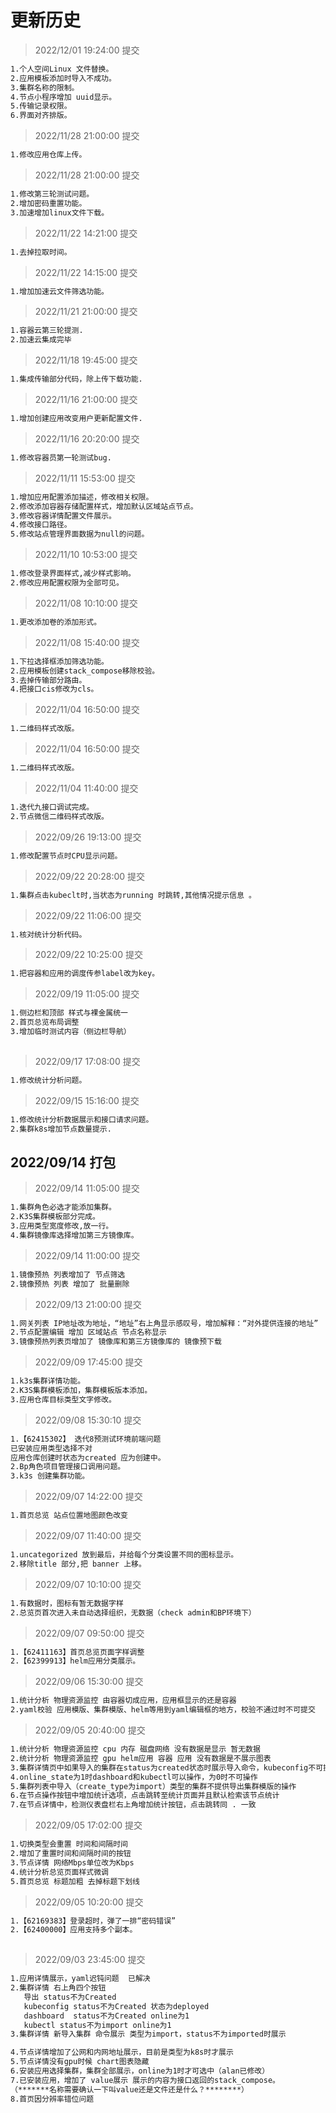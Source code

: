 # 更新历史
> 2022/12/01 19:24:00 提交
```bash
1.个人空间Linux 文件替换。
2.应用模板添加时导入不成功。
3.集群名称的限制。
4.节点小程序增加 uuid显示。
5.传输记录权限。
6.界面对齐排版。
```
> 2022/11/28 21:00:00 提交
```bash
1.修改应用仓库上传。
```
> 2022/11/28 21:00:00 提交
```bash
1.修改第三轮测试问题。
2.增加密码重置功能。
3.加速增加linux文件下载。
```
> 2022/11/22 14:21:00 提交
```bash
1.去掉拉取时间。
```
> 2022/11/22 14:15:00 提交
```bash
1.增加加速云文件筛选功能。
```
> 2022/11/21 21:00:00 提交
```bash
1.容器云第三轮提测.
2.加速云集成完毕
```
> 2022/11/18 19:45:00 提交
```bash
1.集成传输部分代码，除上传下载功能.
```
> 2022/11/16 21:00:00 提交
```bash
1.增加创建应用改变用户更新配置文件.
```
> 2022/11/16 20:20:00 提交
```bash
1.修改容器员第一轮测试bug.
```
> 2022/11/11 15:53:00 提交
```bash
1.增加应用配置添加描述，修改相关权限。
2.修改添加容器存储配置样式，增加默认区域站点节点。
3.修改容器详情配置文件展示。
4.修改接口路径。
5.修改站点管理界面数据为null的问题。
```
> 2022/11/10 10:53:00 提交
```bash
1.修改登录界面样式,减少样式影响。
2.修改应用配置权限为全部可见。
```
> 2022/11/08 10:10:00 提交
```bash
1.更改添加卷的添加形式。
```
> 2022/11/08 15:40:00 提交
```bash
1.下拉选择框添加筛选功能。
2.应用模板创建stack_compose移除校验。
3.去掉传输部分路由。
4.把接口cis修改为cls。
```
> 2022/11/04 16:50:00 提交
```bash
1.二维码样式改版。
```
> 2022/11/04 16:50:00 提交
```bash
1.二维码样式改版。
```
> 2022/11/04 11:40:00 提交
```bash
1.迭代九接口调试完成。
2.节点微信二维码样式改版。
```
> 2022/09/26 19:13:00 提交
```bash
1.修改配置节点时CPU显示问题。
```
> 2022/09/22 20:28:00 提交
```bash
1.集群点击kubeclt时,当状态为running 时跳转,其他情况提示信息 。
```
> 2022/09/22 11:06:00 提交
```bash
1.核对统计分析代码。
```
> 2022/09/22 10:25:00 提交
```bash
1.把容器和应用的调度传参label改为key。
```
 > 2022/09/19 11:05:00 提交
```bash
1.侧边栏和顶部 样式与裸金属统一
2.首页总览布局调整
3.增加临时测试内容（侧边栏导航）
 
```
> 2022/09/17 17:08:00 提交
```bash
1.修改统计分析问题。
```
> 2022/09/15 15:16:00 提交
```bash
1.修改统计分析数据展示和接口请求问题。
2.集群k8s增加节点数量提示.
```
## 2022/09/14 打包

 > 2022/09/14 11:05:00 提交
```bash
1.集群角色必选才能添加集群。
2.K3S集群模板部分完成。
3.应用类型宽度修改,放一行。
4.集群镜像库选择增加第三方镜像库。
```
> 2022/09/14 11:00:00 提交
```bash
1.镜像预热 列表增加了 节点筛选
2.镜像预热 列表 增加了 批量删除
```
> 2022/09/13 21:00:00 提交
```bash
1.网关列表 IP地址改为地址，“地址”右上角显示感叹号，增加解释：“对外提供连接的地址”
2.节点配置编辑 增加 区域站点 节点名称显示
3.镜像预热列表页增加了 镜像库和第三方镜像库的 镜像预下载
```

> 2022/09/09 17:45:00 提交
```bash
1.k3s集群详情功能。
2.K3S集群模板添加，集群模板版本添加。
3.应用仓库目标类型文字修改。
```
> 2022/09/08 15:30:10 提交
```bash
1.【62415302】 迭代8预测试环境前端问题
已安装应用类型选择不对
应用仓库创建时状态为created 应为创建中。
2.Bp角色项目管理接口调用问题。
3.k3s 创建集群功能。
```
> 2022/09/07 14:22:00 提交
```bash
1.首页总览 站点位置地图颜色改变
```
> 2022/09/07 11:40:00 提交
```bash
1.uncategorized 放到最后，并给每个分类设置不同的图标显示。
2.移除title 部分,把 banner 上移。
```
> 2022/09/07 10:10:00 提交
```bash
1.有数据时，图标有暂无数据字样
2.总览页首次进入未自动选择组织，无数据（check admin和BP环境下）
```
> 2022/09/07 09:50:00 提交
```bash
1.【62411163】首页总览页面字样调整
2.【62399913】helm应用分类展示。
```
> 2022/09/06 15:30:00 提交
```bash
1.统计分析 物理资源监控 由容器切成应用，应用框显示的还是容器
2.yaml校验 应用模版、集群模版、helm等用到yaml编辑框的地方，校验不通过时不可提交
```
> 2022/09/05 20:40:00 提交
```bash
1.统计分析 物理资源监控 cpu 内存 磁盘网络 没有数据是显示 暂无数据
2.统计分析 物理资源监控 gpu helm应用 容器 应用 没有数据是不展示图表
3.集群详情页中如果导入的集群在status为created状态时展示导入命令，kubeconfig不可操作；状态status为imported时不再展示导入命令，kubeconfig可以操作
4.online_state为1时dashboard和kubectl可以操作，为0时不可操作
5.集群列表中导入（create_type为import）类型的集群不提供导出集群模版的操作
6.在节点操作按钮中增加统计选项，点击跳转至统计页面并且默认检索该节点统计
7.在节点详情中，检测仪表盘栏右上角增加统计按钮，点击跳转同 . 一致
```

> 2022/09/05 17:02:00 提交
```bash
1.切换类型会重置 时间和间隔时间
2.增加了重置时间和间隔时间的按钮
3.节点详情 网络Mbps单位改为Kbps
4.统计分析总览页面样式微调
5.首页总览 标题加粗 去掉标题下划线
```

> 2022/09/05 10:20:00 提交
```bash
1.【62169383】登录超时，弹了一排“密码错误”
2.【62400000】应用支持多个副本。
 
```
> 2022/09/03 23:45:00 提交
 ```bash
1.应用详情展示，yaml迟钝问题  已解决
2.集群详情 右上角四个按钮
	导出 status不为Created
	kubeconfig status不为Created 状态为deployed
	dashboard  status不为Created online为1
	kubectl status不为import online为1
3.集群详情 新导入集群 命令展示 类型为import，status不为imported时展示

4.节点详情增加了公网和内网地址展示，目前是类型为k8s时才展示
5.节点详情没有gpu时候 chart图表隐藏
6.安装应用选择集群，集群全部展示，online为1时才可选中（alan已修改）
7.已安装应用，增加了 value展示 展示的内容为接口返回的stack_compose。
（*******名称需要确认一下叫value还是文件还是什么？********）
8.首页因分辨率错位问题
```
